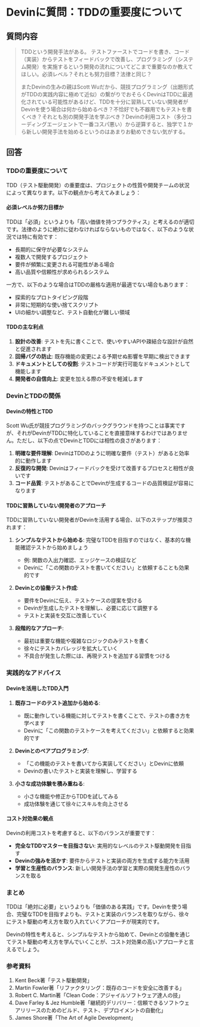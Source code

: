 # Devinに質問：TDDの重要度について

## 質問内容

> TDDという開発手法がある。
> テストファーストでコードを書き、コード（実装）からテストをフィードバックで改善し、プログラミング（システム開発）を実施するという開発の流れについてどこまで重要なのか教えてほしい。必須レベル？それとも努力目標？法律と同じ？
> 
> またDevinの生みの親はScott Wuだから、競技プログラミング（出題形式がTDDの実践内容に極めて近似）の繋がりでおそらくDevinはTDDに最適化されている可能性があるけど、TDDを十分に習熟していない開発者がDevinを使う場合は何から始めるべき？不恰好でも不器用でもテストを書くべき？それとも別の開発手法を学ぶべき？Devinの利用コスト（多分コーディングエージェントで一番コスパ悪い）から逆算すると、独学で１から新しい開発手法を始めるというのはあまりお勧めできない気がする。

## 回答

### TDDの重要度について

TDD（テスト駆動開発）の重要度は、プロジェクトの性質や開発チームの状況によって異なります。以下の観点から考えてみましょう：

#### 必須レベルか努力目標か

TDDは「必須」というよりも「高い価値を持つプラクティス」と考えるのが適切です。法律のように絶対に従わなければならないものではなく、以下のような状況では特に有効です：

- 長期的に保守が必要なシステム
- 複数人で開発するプロジェクト
- 要件が頻繁に変更される可能性がある場合
- 高い品質や信頼性が求められるシステム

一方で、以下のような場合はTDDの厳格な適用が最適でない場合もあります：

- 探索的なプロトタイピング段階
- 非常に短期的な使い捨てスクリプト
- UIの細かい調整など、テスト自動化が難しい領域

#### TDDの主な利点

1. **設計の改善**: テストを先に書くことで、使いやすいAPIや疎結合な設計が自然と促進されます
2. **回帰バグの防止**: 既存機能の変更による予期せぬ影響を早期に検出できます
3. **ドキュメントとしての役割**: テストコードが実行可能なドキュメントとして機能します
4. **開発者の自信向上**: 変更を加える際の不安を軽減します

### DevinとTDDの関係

#### Devinの特性とTDD

Scott Wu氏が競技プログラミングのバックグラウンドを持つことは事実ですが、それがDevinがTDDに特化していることを直接意味するわけではありません。ただし、以下の点でDevinとTDDには相性の良さがあります：

1. **明確な要件理解**: DevinはTDDのように明確な要件（テスト）があると効率的に動作します
2. **反復的な開発**: Devinはフィードバックを受けて改善するプロセスと相性が良いです
3. **コード品質**: テストがあることでDevinが生成するコードの品質検証が容易になります

#### TDDに習熟していない開発者のアプローチ

TDDに習熟していない開発者がDevinを活用する場合、以下のステップが推奨されます：

1. **シンプルなテストから始める**: 完璧なTDDを目指すのではなく、基本的な機能確認テストから始めましょう
   - 例: 関数の入出力確認、エッジケースの検証など
   - Devinに「この関数のテストを書いてください」と依頼することも効果的です

2. **Devinとの協働テスト作成**: 
   - 要件をDevinに伝え、テストケースの提案を受ける
   - Devinが生成したテストを理解し、必要に応じて調整する
   - テストと実装を交互に改善していく

3. **段階的なアプローチ**:
   - 最初は重要な機能や複雑なロジックのみテストを書く
   - 徐々にテストカバレッジを拡大していく
   - 不具合が発生した際には、再現テストを追加する習慣をつける

### 実践的なアドバイス

#### Devinを活用したTDD入門

1. **既存コードのテスト追加から始める**:
   - 既に動作している機能に対してテストを書くことで、テストの書き方を学べます
   - Devinに「この関数のテストケースを考えてください」と依頼すると効果的です

2. **Devinとのペアプログラミング**:
   - 「この機能のテストを書いてから実装してください」とDevinに依頼
   - Devinの書いたテストと実装を理解し、学習する

3. **小さな成功体験を積み重ねる**:
   - 小さな機能や修正からTDDを試してみる
   - 成功体験を通じて徐々にスキルを向上させる

#### コスト対効果の観点

Devinの利用コストを考慮すると、以下のバランスが重要です：

- **完全なTDDマスターを目指さない**: 実用的なレベルのテスト駆動開発を目指す
- **Devinの強みを活かす**: 要件からテストと実装の両方を生成する能力を活用
- **学習と生産性のバランス**: 新しい開発手法の学習と実際の開発生産性のバランスを取る

### まとめ

TDDは「絶対に必要」というよりも「価値のある実践」です。Devinを使う場合、完璧なTDDを目指すよりも、テストと実装のバランスを取りながら、徐々にテスト駆動の考え方を取り入れていくアプローチが現実的です。

Devinの特性を考えると、シンプルなテストから始めて、Devinとの協働を通じてテスト駆動の考え方を学んでいくことが、コスト対効果の高いアプローチと言えるでしょう。

### 参考資料

1. Kent Beck著「テスト駆動開発」
2. Martin Fowler著「リファクタリング：既存のコードを安全に改善する」
3. Robert C. Martin著「Clean Code：アジャイルソフトウェア達人の技」
4. Dave Farley & Jez Humble著「継続的デリバリー：信頼できるソフトウェアリリースのためのビルド、テスト、デプロイメントの自動化」
5. James Shore著「The Art of Agile Development」
